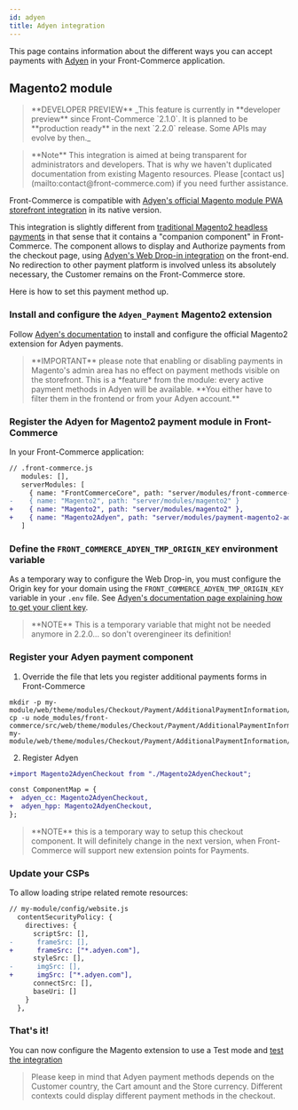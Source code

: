 ```yaml
---
id: adyen
title: Adyen integration
---
```


This page contains information about the different ways you can accept payments with [Adyen](https://www.adyen.com/) in your Front-Commerce application.

## Magento2 module

<blockquote class="feature--new">
  **DEVELOPER PREVIEW** _This feature is currently in **developer preview** since Front-Commerce `2.1.0`. It is planned to be **production ready** in the next `2.2.0` release. Some APIs may evolve by then._
</blockquote>

<blockquote class="note">
**Note** This integration is aimed at being transparent for administrators and developers. That is why we haven't duplicated documentation from existing Magento resources. Please [contact us](mailto:contact@front-commerce.com) if you need further assistance.
</blockquote>

Front-Commerce is compatible with [Adyen's official Magento module PWA storefront integration](https://docs.adyen.com/plugins/magento-2/magento-pwa-storefront) in its native version.

This integration is slightly different from [traditional Magento2 headless payments](/docs/magento2/headless-payments.html) in that sense that it contains a "companion component" in Front-Commerce. The component allows to display and Authorize payments from the checkout page, using [Adyen's Web Drop-in integration](https://docs.adyen.com/checkout/drop-in-web) on the front-end. No redirection to other payment platform is involved unless its absolutely necessary, the Customer remains on the Front-Commerce store.

Here is how to set this payment method up.

### Install and configure the `Adyen_Payment` Magento2 extension

Follow [Adyen's documentation](https://docs.adyen.com/plugins/magento-2) to install and configure the official Magento2 extension for Adyen payments.

<blockquote class="important">
**IMPORTANT** please note that enabling or disabling payments in Magento's admin area has no effect on payment methods visible on the storefront. This is a *feature* from the module: every active payment methods in Adyen will be available. **You either have to filter them in the frontend or from your Adyen account.**
</blockquote>

### Register the Adyen for Magento2 payment module in Front-Commerce

In your Front-Commerce application:

```diff
// .front-commerce.js
   modules: [],
   serverModules: [
     { name: "FrontCommerceCore", path: "server/modules/front-commerce-core" },
-    { name: "Magento2", path: "server/modules/magento2" }
+    { name: "Magento2", path: "server/modules/magento2" },
+    { name: "Magento2Adyen", path: "server/modules/payment-magento2-adyen" },
   ]
```

### Define the `FRONT_COMMERCE_ADYEN_TMP_ORIGIN_KEY` environment variable

As a temporary way to configure the Web Drop-in, you must configure the Origin key for your domain using the `FRONT_COMMERCE_ADYEN_TMP_ORIGIN_KEY` variable in your `.env` file. See [Adyen's documentation page explaining how to get your client key](https://docs.adyen.com/user-management/client-side-authentication#get-your-client-key).

<blockquote class="note">
**NOTE** This is a temporary variable that might not be needed anymore in 2.2.0… so don't overengineer its definition!
</blockquote>

### Register your Adyen payment component

1. Override the file that lets you register additional payments forms in Front-Commerce
```
mkdir -p my-module/web/theme/modules/Checkout/Payment/AdditionalPaymentInformation/
cp -u node_modules/front-commerce/src/web/theme/modules/Checkout/Payment/AdditionalPaymentInformation/getAdditionalDataComponent.js my-module/web/theme/modules/Checkout/Payment/AdditionalPaymentInformation/getAdditionalDataComponent.js
```
2. Register Adyen
```diff
+import Magento2AdyenCheckout from "./Magento2AdyenCheckout";

const ComponentMap = {
+  adyen_cc: Magento2AdyenCheckout,
+  adyen_hpp: Magento2AdyenCheckout,
};
```

<blockquote class="note">
**NOTE** this is a temporary way to setup this checkout component. It will definitely change in the next version, when Front-Commerce will support new extension points for Payments.
</blockquote>

### Update your CSPs

To allow loading stripe related remote resources:

```diff
// my-module/config/website.js
  contentSecurityPolicy: {
    directives: {
      scriptSrc: [],
-      frameSrc: [],
+      frameSrc: ["*.adyen.com"],
      styleSrc: [],
-      imgSrc: [],
+      imgSrc: ["*.adyen.com"],
      connectSrc: [],
      baseUri: []
    }
  },
```

### That's it!

You can now configure the Magento extension to use a Test mode and [test the integration](https://docs.adyen.com/development-resources/test-cards/test-card-numbers)

<blockquote class="note">
Please keep in mind that Adyen payment methods depends on the Customer country, the Cart amount and the Store currency. Different contexts could display different payment methods in the checkout.
</blockquote>